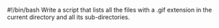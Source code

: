 #!/bin/bash
Write a script that lists all the files with a .gif extension in the current directory and all its sub-directories.

